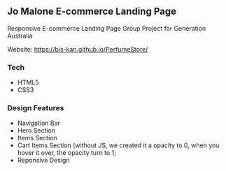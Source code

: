<h2>Jo Malone E-commerce Landing Page</h2>

Responsive E-commerce Landing Page Group Project for Generation Australia 

Website: https://bis-kan.github.io/PerfumeStore/

<h3>Tech</h3>
<ul>
  <li>HTML5</li>
  <li>CSS3</li>
</ul>

<h3>Design Features</h3>
<ul>
  <li>Navigation Bar</li>
  <li>Hero Section</li>
  <li>Items Section</li>
  <li>Cart Items Section (without JS, we created it a opacity to 0, when you hover it over, the opacity turn to 1; </li>
  <li>Reponsive Design</li>
</ul>
